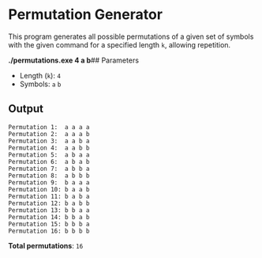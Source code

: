 # Permutation Generator

This program generates all possible permutations of a given set of symbols with the given command
for a specified length `k`, allowing repetition.

**./permutations.exe 4 a b**## Parameters
- Length (`k`): `4`
- Symbols: `a` `b` 

## Output

```
Permutation 1:	a a a a 
Permutation 2:	a a a b 
Permutation 3:	a a b a 
Permutation 4:	a a b b 
Permutation 5:	a b a a 
Permutation 6:	a b a b 
Permutation 7:	a b b a 
Permutation 8:	a b b b 
Permutation 9:	b a a a 
Permutation 10:	b a a b 
Permutation 11:	b a b a 
Permutation 12:	b a b b 
Permutation 13:	b b a a 
Permutation 14:	b b a b 
Permutation 15:	b b b a 
Permutation 16:	b b b b 
```

**Total permutations**: `16`
